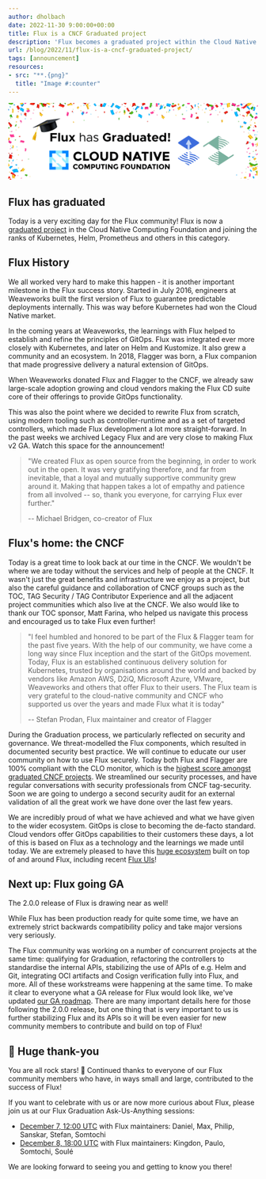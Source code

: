```yaml
---
author: dholbach
date: 2022-11-30 9:00:00+00:00
title: Flux is a CNCF Graduated project
description: 'Flux becomes a graduated project within the Cloud Native Computing Foundation. Today is a day to celebrate our hard work as a community!'
url: /blog/2022/11/flux-is-a-cncf-graduated-project/
tags: [announcement]
resources:
- src: "**.{png}"
  title: "Image #:counter"
---
```


![Flux is CNCF Graduated project](flux-graduation-featured.png)

## Flux has graduated

Today is a very exciting day for the Flux community! Flux is now a
[graduated project](https://www.cncf.io/announcements/2022/11/30/flux-graduates-from-cncf-incubator/)
in the Cloud Native Computing Foundation and joining the ranks of
Kubernetes, Helm, Prometheus and others in this category.

## Flux History

We all worked very hard to make this happen - it is another important
milestone in the Flux success story. Started in July 2016, engineers at
Weaveworks built the first version of Flux to guarantee predictable
deployments internally. This was way before Kubernetes had won the Cloud
Native market.

In the coming years at Weaveworks, the learnings with Flux helped to
establish and refine the principles of GitOps. Flux was integrated ever
more closely with Kubernetes, and later on Helm and Kustomize. It also
grew a community and an ecosystem. In 2018, Flagger was born, a Flux
companion that made progressive delivery a natural extension of GitOps.

When Weaveworks donated Flux and Flagger to the CNCF, we already saw
large-scale adoption growing and cloud vendors making the Flux CD suite
core of their offerings to provide GitOps functionality.

This was also the point where we decided to rewrite Flux from scratch,
using modern tooling such as controller-runtime and as a set of targeted
controllers, which made Flux development a lot more straight-forward. In
the past weeks we archived Legacy Flux and are very close to making Flux
v2 GA. Watch this space for the announcement!

> "We created Flux as open source from the beginning, in order to work
> out in the open. It was very gratifying therefore, and far from
> inevitable, that a loyal and mutually supportive community grew around
> it. Making that happen takes a lot of empathy and patience from all
> involved -- so, thank you everyone, for carrying Flux ever further."
>
> -- Michael Bridgen, co-creator of Flux

## Flux's home: the CNCF

Today is a great time to look back at our time in the CNCF. We wouldn't
be where we are today without the services and help of people at the
CNCF. It wasn't just the great benefits and infrastructure we enjoy as a
project, but also the careful guidance and collaboration of CNCF groups
such as the TOC, TAG Security / TAG Contributor Experience and all the
adjacent project communities which also live at the CNCF. We also would
like to thank our TOC sponsor, Matt Farina, who helped us navigate this
process and encouraged us to take Flux even further!

> "I feel humbled and honored to be part of the Flux & Flagger team for
> the past five years. With the help of our community, we have come a
> long way since Flux inception and the start of the GitOps movement.
> Today, Flux is an established continuous delivery solution for
> Kubernetes, trusted by organisations around the world and backed by
> vendors like Amazon AWS, D2iQ, Microsoft Azure, VMware, Weaveworks and
> others that offer Flux to their users. The Flux team is very grateful
> to the cloud-native community and CNCF who supported us over the years
> and made Flux what it is today"
>
> -- Stefan Prodan, Flux maintainer and creator of Flagger

During the Graduation process, we particularly reflected on security and
governance. We threat-modelled the Flux components, which resulted in
documented security best practice. We will continue to educate our user
community on how to use Flux securely. Today both Flux and Flagger are
100% compliant with the CLO monitor, which is the [highest score
amongst graduated CNCF
projects](https://clomonitor.io/search?maturity=graduated&foundation=cncf&page=1).
We streamlined our security processes, and have regular conversations
with security professionals from CNCF tag-security. Soon we are going to
undergo a second security audit for an external validation of all the
great work we have done over the last few years.

We are incredibly proud of what we have achieved and what we have given
to the wider ecosystem. GitOps is close to becoming the de-facto
standard. Cloud vendors offer GitOps capabilities to their customers
these days, a lot of this is based on Flux as a technology and the
learnings we made until today. We are extremely pleased to have this
[huge ecosystem](/ecosystem/) built on
top of and around Flux, including recent [Flux
UIs](/ecosystem/#flux-uis)!

## Next up: Flux going GA

The 2.0.0 release of Flux is drawing near as well!

While Flux has been production ready for quite some time, we have an
extremely strict backwards compatibility policy and take major versions
very seriously.

The Flux community was working on a number of concurrent projects at the
same time: qualifying for Graduation, refactoring the controllers to
standardise the internal APIs, stabilizing the use of APIs of e.g. Helm
and Git, integrating OCI artifacts and Cosign verification fully into
Flux, and more. All of these workstreams were happening at the same
time. To make it clear to everyone what a GA release for Flux would look
like, we've updated [our GA
roadmap](/roadmap/). There are many
important details here for those following the 2.0.0 release, but one
thing that is very important to us is further stabilizing Flux and its
APIs so it will be even easier for new community members to contribute
and build on top of Flux!

## 💖 Huge thank-you

You are all rock stars! 🤩 Continued thanks to everyone of our Flux
community members who have, in ways small and large, contributed to the
success of Flux!

If you want to celebrate with us or are now more curious about Flux, please join us at our Flux Graduation Ask-Us-Anything sessions:

- [December 7, 12:00 UTC](https://zoom.us/j/4381188348) with Flux maintainers: Daniel, Max, Philip, Sanskar, Stefan, Somtochi
- [December 8, 18:00 UTC](https://weaveworks.zoom.us/j/85821738864?pwd=cjk4QjRabEpUVlRlcFBqMm9UZ2xNZz09) with Flux maintainers: Kingdon, Paulo, Somtochi, Soulé

We are looking forward to seeing you and getting to know you there!

